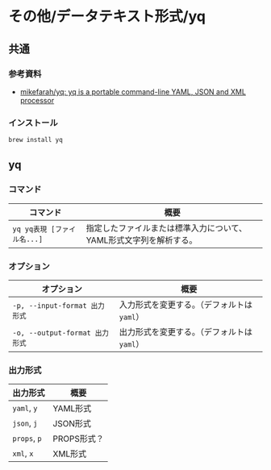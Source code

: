 # その他/データテキスト形式/yq

## 共通

### 参考資料

- [mikefarah/yq: yq is a portable command-line YAML, JSON and XML processor](https://github.com/mikefarah/yq)

### インストール

```bash
brew install yq
```

## yq

### コマンド

| コマンド                    | 概要                                                         |
| --------------------------- | ------------------------------------------------------------ |
| `yq yq表現 [ファイル名...]` | 指定したファイルまたは標準入力について、YAML形式文字列を解析する。 |

### オプション

| オプション                     | 概要                                       |
| ------------------------------ | ------------------------------------------ |
| `-p, --input-format 出力形式`  | 入力形式を変更する。（デフォルトは`yaml`） |
| `-o, --output-format 出力形式` | 出力形式を変更する。（デフォルトは`yaml`） |

### 出力形式

| 出力形式     | 概要        |
| ------------ | ----------- |
| `yaml`, `y`  | YAML形式    |
| `json`, `j`  | JSON形式    |
| `props`, `p` | PROPS形式？ |
| `xml`, `x`   | XML形式     |
